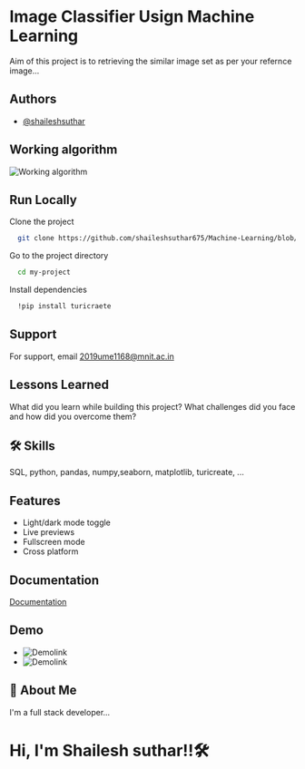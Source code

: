 
# Image Classifier Usign Machine Learning  

Aim of this project is to retrieving the  similar image set as per your 
refernce image...


## Authors

- [@shaileshsuthar](https://github.com/shaileshsuthar675/)


## Working algorithm

![Working algorithm](https://docs-assets.developer.apple.com/published/23f419acc6/rendered2x-1629236183.png)


## Run Locally

Clone the project

```bash
  git clone https://github.com/shaileshsuthar675/Machine-Learning/blob/main/Image%20Classifier/image_classifier_complete_code.ipynb
```

Go to the project directory

```bash
  cd my-project
```

Install dependencies

```bash
  !pip install turicraete
```



## Support

For support, email 2019ume1168@mnit.ac.in


## Lessons Learned

What did you learn while building this project? What challenges did you face and how did you overcome them?


## 🛠 Skills
SQL, python, pandas, numpy,seaborn, matplotlib,
turicreate, ...


## Features

- Light/dark mode toggle
- Live previews
- Fullscreen mode
- Cross platform


## Documentation

[Documentation](https://linktodocumentation)


## Demo

- ![Demolink](https://assets.skyfilabs.com/images/blog/image-classifer-for-identifying-cats-dogs.webp)
- ![Demolink](https://media.geeksforgeeks.org/wp-content/uploads/cat-vs-dog.jpg)


## 🚀 About Me
I'm a full stack developer...
# Hi, I'm Shailesh suthar!!🛠
